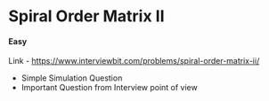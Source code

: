 # Spiral Order Matrix II

#### Easy

Link - https://www.interviewbit.com/problems/spiral-order-matrix-ii/

* Simple Simulation Question
* Important Question from Interview point of view
